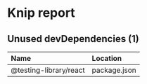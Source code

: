 # Knip report

## Unused devDependencies (1)

| Name                   | Location     |
|:-----------------------|:-------------|
| @testing-library/react | package.json |

